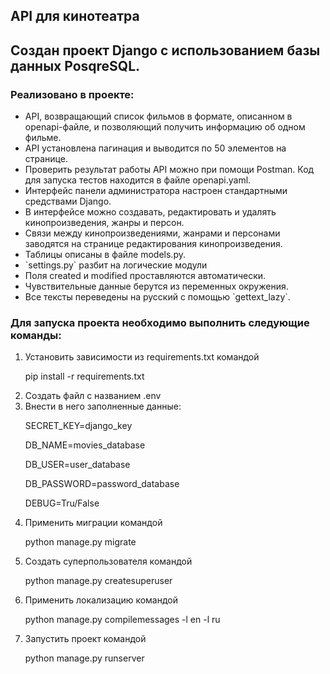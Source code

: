 <h2>API для кинотеатра</h2>

<h2> Создан проект Django с использованием базы данных PosqreSQL.</h2> 

<h3>Реализовано в проекте:</h3>

<ul>
  <li> API, возвращающий список фильмов в формате, описанном в openapi-файле, и позволяющий получить информацию об одном фильме.</li>
  <li> API установлена пагинация и выводится по 50 элементов на странице.</li>
  <li> Проверить результат работы API можно при помощи Postman. Код для запуска тестов находится в файле openapi.yaml.</li>
  <li> Интерфейс панели администратора настроен стандартными средствами Django.</li>
  <li> В интерфейсе можно создавать, редактировать и удалять кинопроизведения, жанры и персон.</li>
  <li> Связи между кинопроизведениями, жанрами и персонами заводятся на странице редактирования кинопроизведения.</li>
  <li> Таблицы описаны в файле models.py.</li>
  <li> `settings.py` разбит на логические модули</li>
  <li> Поля created и modified проставляются автоматически.</li>
  <li> Чувствительные данные берутся из переменных окружения.</li>
  <li> Все тексты переведены на русский с помощью `gettext_lazy`.</li>
</ul>


<h3>Для запуска проекта необходимо выполнить следующие команды:</h3>
<ol>
   <li>Установить зависимости из requirements.txt командой</li>
     <p>pip install -r requirements.txt</p>
   <li>Создать файл с названием .env</li>
   <li>Внести в него заполненные данные:</li>
    <p>SECRET_KEY=django_key</p>
    <p>DB_NAME=movies_database</p>
    <p>DB_USER=user_database</p>
    <p>DB_PASSWORD=password_database</p>
    <p>DEBUG=Tru/False</p>
   <li>Применить миграции командой</li>
    <p>python manage.py migrate</p>
    <li>Создать суперпользователя командой</li>
      <p>python manage.py createsuperuser</p>
    <li>Применить локализацию командой</li>
      <p>python manage.py compilemessages -l en -l ru</p>
    <li>Запустить проект командой</li>
      <p>python manage.py runserver</p>          
</ol>
